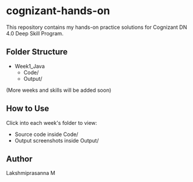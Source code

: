 # cognizant-hands-on 
This repository contains my hands-on practice solutions for Cognizant DN 4.0 Deep Skill Program.

## Folder Structure

- Week1_Java
  - Code/
  - Output/

(More weeks and skills will be added soon)

## How to Use

Click into each week's folder to view:
- Source code inside Code/
- Output screenshots inside Output/

## Author

Lakshmiprasanna M